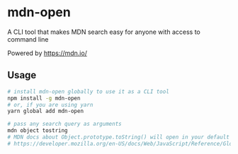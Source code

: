 # mdn-open

A CLI tool that makes MDN search easy for anyone with access to command line

Powered by https://mdn.io/

## Usage

```bash
# install mdn-open globally to use it as a CLI tool
npm install -g mdn-open
# or, if you are using yarn
yarn global add mdn-open

# pass any search query as arguments
mdn object tostring
# MDN docs about Object.prototype.toString() will open in your default browser
# https://developer.mozilla.org/en-US/docs/Web/JavaScript/Reference/Global_Objects/Object/toString
```
